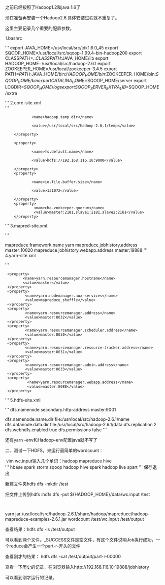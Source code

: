 之前已经按照了Hadoop1.2和java 1.6了

现在准备再安装一个Hadoop2.6.具体安装过程就不重复了。

这里主要记录几个重要的配置参数。

1.bashrc  

'''
export JAVA_HOME=/usr/local/src/jdk1.6.0_45
export SQOOP_HOME=/usr/local/src/sqoop-1.99.4-bin-hadoop200
export CLASSPATH=.:$CLASSPATH:$JAVA_HOME/lib
export HADOOP_HOME=/usr/local/src/hadoop-2.6.1
export ZOOKEEPER_HOME=/usr/local/zookeeper-3.4.5
export PATH=$PATH:$JAVA_HOME/bin:$HADOOP_HOME/bin:$ZOOKEEPER_HOME/bin:$SQOOP_HOME/bin
export CATALINA_HOME=$SQOOP_HOME/server
export LOGDIR=$SQOOP_HOME/logs
export SQOOP_SERVER_EXTRA_LIB=$SQOOP_HOME/extra  

'''
2.core-site.xml  
'''
<configuration>
        <property>
 
                <name>hadoop.temp.dir</name>
 
                <value>/usr/local/src/hadoop-2.6.1/temp</value>
 
        </property>
 
        <property>
 
                <name>fs.default.name</name>
 
                <value>hdfs://192.168.116.10:9000</value>
 
        </property>
        <property>
 
                <name>io.file.buffer.size</name>
 
                <value>131072</value>
 
        </property>
        <property>
                 <name>ha.zookeeper.quorum</name>
                 <value>master:2181,slave1:2181,slave2:2181</value>
        </property>
</configuration>
'''
3.mapred-site.xml  

'''
 
<configuration>
<property>
<name>mapreduce.framework.name</name>
<value>yarn</value>
</property>
 
 
<property>
<name>mapreduce.jobhistory.address</name>
<value>master:10020</value>
</property>
 
 
<property>
<name>mapreduce.jobhistory.webapp.address</name>
<value>master:19888</value>
</property>
</configuration>  
'''
4.yarn-site.xml
  
  '''
<configuration>
 
<!-- Site specific YARN configuration properties -->
     <property>
            <name>yarn.resourcemanager.hostname</name>
            <value>master</value>
     </property>
     <property>
             <name>yarn.nodemanager.aux-services</name>
             <value>mapreduce_shuffle</value>
     </property>
     <property>
             <name>yarn.resourcemanager.address</name>
             <value>master:8032</value>
     </property>
     <property>
             <name>yarn.resourcemanager.scheduler.address</name>
             <value>master:8030</value>
     </property>
     <property>
             <name>yarn.resourcemanager.resource-tracker.address</name>
             <value>master:8031</value>
     </property>
     <property>
             <name>yarn.resourcemanager.admin.address</name>
             <value>master:8033</value>
     </property>
     <property>
              <name>yarn.resourcemanager.webapp.address</name>
              <value>master:8088</value>
     </property>
</configuration>  
'''
5.hdfs-site.xml  

'''
<configuration>
<property>
<name>dfs.namenode.secondary.http-address</name>
<value>master:9001</value>
</property>
 
 
<property>
<name>dfs.namenode.name.dir</name>
<value>file:/usr/local/src/hadoop-2.6.1/name</value>
</property>
 
 
<property>
<name>dfs.datanode.data.dir</name>
<value>file:/usr/local/src/hadoop-2.6.1/data</value>
</property>
 
 
<property>
<name>dfs.replication</name>
<value>2</value>
</property>
 
 
<property>
<name>dfs.webhdfs.enabled</name>
<value>true</value>
</property>
 
 
<property>
<name>dfs.permissions</name>
<value>false</value>
</property>
 
 
</configuration>  
'''  

还有yarn -env和Hadoop-env配置java就不写了

二、测试一下HDFS，来运行最简单的wordcount：

 vim wc.input输入几个单词：hadoop mapreduce hive  
 '''
hbase spark storm
sqoop hadoop hive
spark hadoop
live spart
'''
保存退出

新建文件夹hdfs dfs -mkdir /test

把文件上传到hdfs :hdfs dfs -put ${HADOOP_HOME}/data/wc.input /test

 

yarn jar /usr/local/src/hadoop-2.6.1/share/hadoop/mapreduce/hadoop-mapreduce-examples-2.6.1.jar wordcount /test/wc.input /test/output



查看结果：hdfs dfs -ls /test/output

可以看到两个文件，_SUCCESS文件是空文件，有这个文件说明Job执行成功，一个reduce会产生一个part-r-开头的文件



查看刚才的结果： hdfs dfs -cat /test/output/part-r-00000



查看一下历史的记录，在浏览器输入http://192.168.116.10:19888/jobhistory

可以看到刚才运行的记录。



